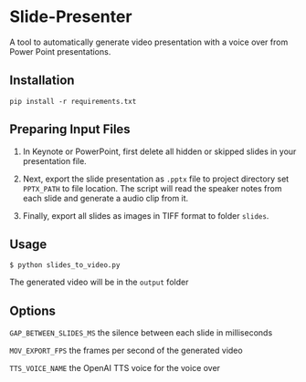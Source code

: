 # Slide-Presenter
 A tool to automatically generate video presentation with a voice over from Power Point presentations.


## Installation

`pip install -r requirements.txt`

## Preparing Input Files

1. In Keynote or PowerPoint, first delete all hidden or skipped slides in your presentation file. 

2. Next, export the slide presentation as `.pptx` file to project directory set `PPTX_PATH` to file location. The script will read the speaker notes from each slide and generate a audio clip from it. 

3. Finally, export all slides as images in TIFF format to folder `slides`.

## Usage

```$ python slides_to_video.py```

The generated video will be in the `output` folder

## Options

`GAP_BETWEEN_SLIDES_MS` the silence between each slide in milliseconds

`MOV_EXPORT_FPS` the frames per second of the generated video

`TTS_VOICE_NAME` the OpenAI TTS voice for the voice over 